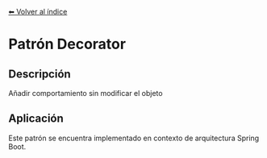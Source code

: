[⬅ Volver al índice](../../README.md)

# Patrón Decorator

## Descripción
Añadir comportamiento sin modificar el objeto

## Aplicación
Este patrón se encuentra implementado en contexto de arquitectura Spring Boot.